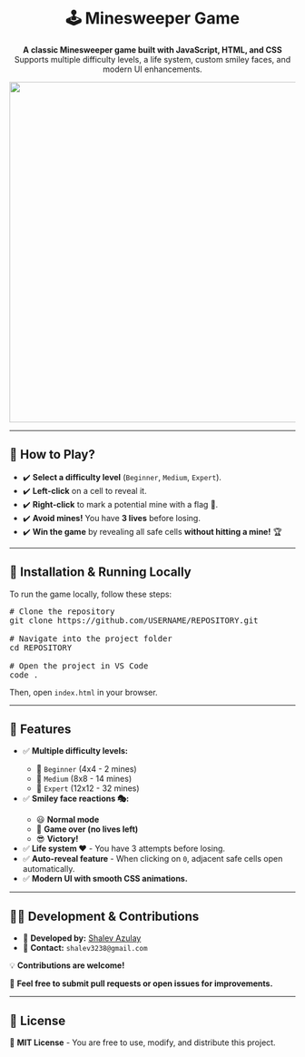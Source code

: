 <h1 align="center">🕹️ Minesweeper Game</h1>

<p align="center">
  <b>A classic Minesweeper game built with JavaScript, HTML, and CSS</b><br>
  Supports multiple difficulty levels, a life system, custom smiley faces, and modern UI enhancements.
</p>

<p align="center">
  <img src="https://i.imgur.com/xwqDIWT.png" width="600">
</p>

<hr>

<h2>📌 How to Play?</h2>
<ul>
  <li>✔️ <b>Select a difficulty level</b> (<code>Beginner</code>, <code>Medium</code>, <code>Expert</code>).</li>
  <li>✔️ <b>Left-click</b> on a cell to reveal it.</li>
  <li>✔️ <b>Right-click</b> to mark a potential mine with a flag 🚩.</li>
  <li>✔️ <b>Avoid mines!</b> You have <b>3 lives</b> before losing.</li>
  <li>✔️ <b>Win the game</b> by revealing all safe cells <b>without hitting a mine!</b> 🏆</li>
</ul>

<hr>

<h2>🚀 Installation & Running Locally</h2>
<p>To run the game locally, follow these steps:</p>

<pre>
# Clone the repository
git clone https://github.com/USERNAME/REPOSITORY.git

# Navigate into the project folder
cd REPOSITORY

# Open the project in VS Code
code .
</pre>

<p>Then, open <code>index.html</code> in your browser.</p>

<hr>

<h2>🔧 Features</h2>
<ul>
  <li>✅ <b>Multiple difficulty levels:</b></li>
  <ul>
    <li>🎯 <code>Beginner</code> (4x4 - 2 mines)</li>
    <li>🎯 <code>Medium</code> (8x8 - 14 mines)</li>
    <li>🎯 <code>Expert</code> (12x12 - 32 mines)</li>
  </ul>

  <li>✅ <b>Smiley face reactions 🎭:</b></li>
  <ul>
    <li>😃 <b>Normal mode</b></li>
    <li>🤯 <b>Game over (no lives left)</b></li>
    <li>😎 <b>Victory!</b></li>
  </ul>

  <li>✅ <b>Life system ❤️</b> - You have 3 attempts before losing.</li>
  <li>✅ <b>Auto-reveal feature</b> - When clicking on <code>0</code>, adjacent safe cells open automatically.</li>
  <li>✅ <b>Modern UI with smooth CSS animations.</b></li>
</ul>

<hr>

<h2>👨‍💻 Development & Contributions</h2>
<ul>
  <li>📌 <b>Developed by:</b> <a href="https://github.com/Shalikoo">Shalev Azulay</a></li>
  <li>📌 <b>Contact:</b> <code>shalev3238@gmail.com</code></li>
</ul>

<p>💡 <b>Contributions are welcome!</b></p>
<p>🔄 <b>Feel free to submit pull requests or open issues for improvements.</b></p>

<hr>

<h2>📜 License</h2>
<p>🔹 <b>MIT License</b> - You are free to use, modify, and distribute this project.</p>
